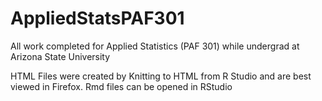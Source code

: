 # AppliedStatsPAF301
All work completed for Applied Statistics (PAF 301) while undergrad at Arizona State University 

HTML Files were created by Knitting to HTML from R Studio and are best viewed in Firefox. 
Rmd files can be opened in RStudio 

